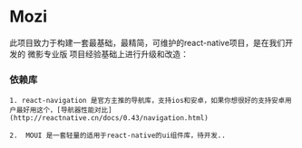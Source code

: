 # Mozi
此项目致力于构建一套最基础，最精简，可维护的react-native项目，是在我们开发的 微影专业版 项目经验基础上进行升级和改造：


### 依赖库

    1. react-navigation 是官方主推的导航库，支持ios和安卓，如果你想很好的支持安卓用户最好用这个，[导航器性能对比](http://reactnative.cn/docs/0.43/navigation.html)

    2.  MOUI 是一套轻量的适用于react-native的ui组件库，待开发..
    
